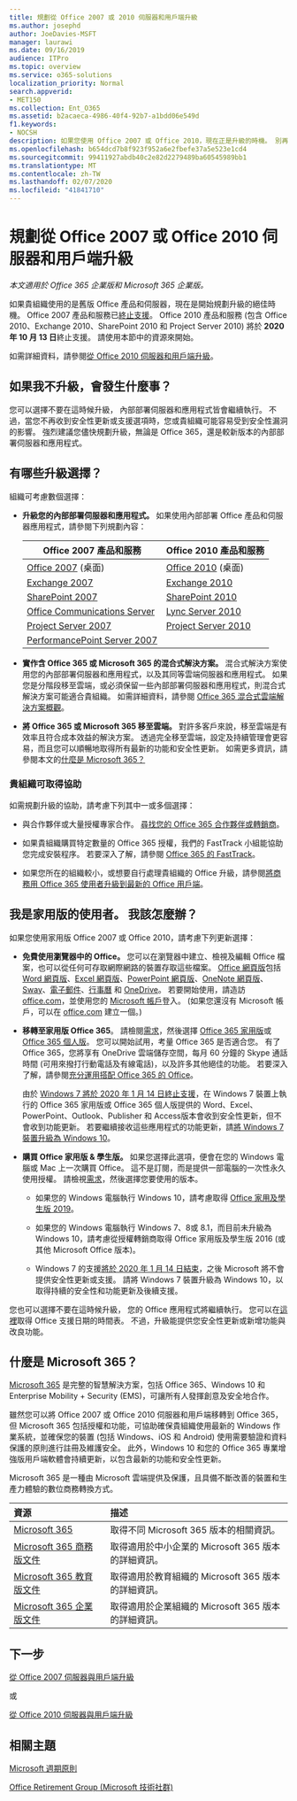 ```yaml
---
title: 規劃從 Office 2007 或 2010 伺服器和用戶端升級
ms.author: josephd
author: JoeDavies-MSFT
manager: laurawi
ms.date: 09/16/2019
audience: ITPro
ms.topic: overview
ms.service: o365-solutions
localization_priority: Normal
search.appverid:
- MET150
ms.collection: Ent_O365
ms.assetid: b2acaeca-4986-40f4-92b7-a1bdd06e549d
f1.keywords:
- NOCSH
description: 如果您使用 Office 2007 或 Office 2010，現在正是升級的時機。 別再使用過期且不受支援的應用程式和伺服器。 請使用這些資源開始使用您的方案。
ms.openlocfilehash: b654dcd7b8f923f952a6e2fbefe37a5e523e1cd4
ms.sourcegitcommit: 99411927abdb40c2e82d2279489ba60545989bb1
ms.translationtype: MT
ms.contentlocale: zh-TW
ms.lasthandoff: 02/07/2020
ms.locfileid: "41841710"
---
```

# <a name="plan-your-upgrade-from-office-2007-or-office-2010-servers-and-clients"></a>規劃從 Office 2007 或 Office 2010 伺服器和用戶端升級

*本文適用於 Office 365 企業版和 Microsoft 365 企業版。*

如果貴組織使用的是舊版 Office 產品和伺服器，現在是開始規劃升級的絕佳時機。 Office 2007 產品和服務已[終止支援](upgrade-from-office-2007-servers-and-products.md)。 Office 2010 產品和服務 (包含 Office 2010、Exchange 2010、SharePoint 2010 和 Project Server 2010) 將於 **2020 年 10 月 13 日**終止支援。 請使用本節中的資源來開始。

如需詳細資料，請參閱[從 Office 2010 伺服器和用戶端升級](upgrade-from-office-2010-servers-and-products.md)。

## <a name="what-happens-if-i-dont-upgrade"></a>如果我不升級，會發生什麼事？

您可以選擇不要在這時候升級， 內部部署伺服器和應用程式皆會繼續執行。 不過，當您不再收到安全性更新或支援選項時，您或貴組織可能容易受到安全性漏洞的影響。 強烈建議您儘快規劃升級，無論是 Office 365，還是較新版本的內部部署伺服器和應用程式。

## <a name="what-upgrade-options-are-available"></a>有哪些升級選擇？      

組織可考慮數個選擇：

- **升級您的內部部署伺服器和應用程式。** 如果使用內部部署 Office 產品和伺服器應用程式，請參閱下列規劃內容：<br/> 

    
    |Office 2007 產品和服務  |Office 2010 產品和服務  |
    |---------|---------|
    |[Office 2007](https://docs.microsoft.com/DeployOffice/office-2007-end-support-roadmap) (桌面) | [Office 2010](https://docs.microsoft.com/DeployOffice/office-2010-end-support-roadmap) (桌面) |
    |[Exchange 2007](exchange-2007-end-of-support.md) |[Exchange 2010](exchange-2010-end-of-support.md) |
    |[SharePoint 2007](sharepoint-2007-end-of-support.md) |[SharePoint 2010](upgrade-from-sharepoint-2010.md) |
    |[Office Communications Server](https://docs.microsoft.com/skypeforbusiness/plan-your-deployment/upgrade) |[Lync Server 2010](https://docs.microsoft.com/skypeforbusiness/plan-your-deployment/upgrade) |
    |[Project Server 2007](project-server-2007-end-of-support.md) |[Project Server 2010](project-server-2010-end-of-support.md) |
    |[PerformancePoint Server 2007](pps-2007-end-of-support.md) | |
 
- **實作含 Office 365 或 Microsoft 365 的混合式解決方案。** 混合式解決方案使用您的內部部署伺服器和應用程式，以及其同等雲端伺服器和應用程式。 如果您是分階段移至雲端，或必須保留一些內部部署伺服器和應用程式，則混合式解決方案可能適合貴組織。 如需詳細資料，請參閱 [Office 365 混合式雲端解決方案概觀](hybrid-cloud-overview.md)。 
    
- **將 Office 365 或 Microsoft 365 移至雲端。** 對許多客戶來說，移至雲端是有效率且符合成本效益的解決方案。 透過完全移至雲端，設定及持續管理會更容易，而且您可以順暢地取得所有最新的功能和安全性更新。 如需更多資訊，請參閱本文的[什麼是 Microsoft 365？](#what-is-microsoft-365)
    
### <a name="help-is-available-for-your-organization"></a>貴組織可取得協助

如需規劃升級的協助，請考慮下列其中一或多個選擇：

- 與合作夥伴或大量授權專家合作。 [尋找您的 Office 365 合作夥伴或轉銷商](https://support.office.com/article/b6c18a9b-2aed-4c84-9d75-af709160258c.aspx)。 

- 如果貴組織購買特定數量的 Office 365 授權，我們的 FastTrack 小組能協助您完成安裝程序。 若要深入了解，請參閱 [Office 365 的 FastTrack](https://www.microsoft.com/fasttrack/microsoft-365/office-365)。

- 如果您所在的組織較小，或想要自行處理貴組織的 Office 升級，請參閱[將商務用 Office 365 使用者升級到最新的 Office 用戶端](https://docs.microsoft.com/office365/admin/setup/upgrade-users-to-latest-office-client)。 
  
## <a name="im-a-home-user-what-do-i-do"></a>我是家用版的使用者。 我該怎麼辦？

如果您使用家用版 Office 2007 或 Office 2010，請考慮下列更新選擇：

- **免費使用瀏覽器中的 Office。** 您可以在瀏覽器中建立、檢視及編輯 Office 檔案，也可以從任何可存取網際網路的裝置存取這些檔案。 [Office 網頁版](https://products.office.com/office-online/documents-spreadsheets-presentations-office-online)包括 [Word 網頁版](https://go.microsoft.com/fwlink/p/?linkid=746664)、[Excel 網頁版](https://go.microsoft.com/fwlink/p/?linkid=746665)、[PowerPoint 網頁版](https://go.microsoft.com/fwlink/p/?linkid=746666)、[OneNote 網頁版](https://go.microsoft.com/fwlink/p/?linkid=746674)、[Sway](https://go.microsoft.com/fwlink/p/?linkid=746675)、[電子郵件](https://go.microsoft.com/fwlink/p/?linkid=746676)、[行事曆](https://go.microsoft.com/fwlink/p/?linkid=746678) 和 [OneDrive](https://go.microsoft.com/fwlink/p/?linkid=746679)。 若要開始使用，請造訪 [office.com](https://office.com)，並使用您的 [Microsoft 帳戶](https://account.microsoft.com/account)登入。 (如果您還沒有 Microsoft 帳戶，可以在 [office.com](https://office.com) 建立一個。)

- **移轉至家用版 Office 365**。 請檢閱[需求](https://www.microsoft.com/p/office-365-home/cfq7ttc0k5dm?rtc=1&activetab=pivot:techspecstab)，然後選擇 [Office 365 家用版](https://www.microsoft.com/p/office-365-home/cfq7ttc0k5dm)或 [Office 365 個人版](https://www.microsoft.com/p/office-365-personal/cfq7ttc0k5bf)。 您可以開始試用，考量 Office 365 是否適合您。 有了 Office 365，您將享有 OneDrive 雲端儲存空間，每月 60 分鐘的 Skype 通話時間 (可用來撥打行動電話及有線電話)，以及許多其他絕佳的功能。 若要深入了解，請參閱[充分運用搭配 Office 365 的 Office](https://products.office.com/compare-all-microsoft-office-products?&activetab=tab%3aprimaryr1)。

   由於 [Windows 7 將於 2020 年 1 月 14 日終止支援](https://www.microsoft.com/windowsforbusiness/end-of-windows-7-support)，在 Windows 7 裝置上執行的 Office 365 家用版或 Office 365 個人版提供的 Word、Excel、PowerPoint、Outlook、Publisher 和 Access版本會收到安全性更新，但不會收到功能更新。 若要繼續接收這些應用程式的功能更新，請[將 Windows 7 裝置升級為 Windows 10](https://support.microsoft.com/help/12435/windows-10-upgrade-faq)。
    
- **購買 Office 家用版 &amp; 學生版。** 如果您選擇此選項，便會在您的 Windows 電腦或 Mac 上一次購買 Office。 這不是訂閱，而是提供一部電腦的一次性永久使用授權。 請檢視[需求](https://office.com/systemrequirements)，然後選擇您要使用的版本。

    - 如果您的 Windows 電腦執行 Windows 10，請考慮取得 [Office 家用及學生版 2019](https://www.microsoft.com/p/office-home-student-2019/cfq7ttc0k7c8)。

    - 如果您的 Windows 電腦執行 Windows 7、8或 8.1，而目前未升級為 Windows 10，請考慮從授權轉銷商取得 Office 家用版及學生版 2016 (或其他 Microsoft Office 版本)。
     
     - Windows 7 的支援[將於 2020 年 1 月 14 日結束](https://www.microsoft.com/windowsforbusiness/end-of-windows-7-support)，之後 Microsoft 將不會提供安全性更新或支援。 請將 Windows 7 裝置升級為 Windows 10，以取得持續的安全性和功能更新及後續支援。

您也可以選擇不要在這時候升級， 您的 Office 應用程式將繼續執行。 您可以在[這裡](https://go.microsoft.com/fwlink/p/?linkid=2085724)取得 Office 支援日期的時間表。 不過，升級能提供您安全性更新或新增功能與改良功能。
   
## <a name="what-is-microsoft-365"></a>什麼是 Microsoft 365？

[Microsoft 365](https://www.microsoft.com/microsoft-365) 是完整的智慧解決方案，包括 Office 365、Windows 10 和 Enterprise Mobility + Security (EMS)，可讓所有人發揮創意及安全地合作。 
  
雖然您可以將 Office 2007 或 Office 2010 伺服器和用戶端移轉到 Office 365，但 Microsoft 365 包括授權和功能，可協助確保貴組織使用最新的 Windows 作業系統，並確保您的裝置 (包括 Windows、iOS 和 Android) 使用需要驗證和資料保護的原則進行註冊及維護安全。 此外，Windows 10 和您的 Office 365 專業增強版用戶端軟體會持續更新，以包含最新的功能和安全性更新。
  
Microsoft 365 是一種由 Microsoft 雲端提供及保護，且具備不斷改善的裝置和生產力體驗的數位商務轉換方式。
  
|**資源**|**描述**|
|:-----|:-----|
|[Microsoft 365](https://www.microsoft.com/microsoft-365) <br/> |取得不同 Microsoft 365 版本的相關資訊。  <br/> |
|[Microsoft 365 商務版文件](https://docs.microsoft.com/microsoft-365/business/) <br/> |取得適用於中小企業的 Microsoft 365 版本的詳細資訊。  <br/> |
|[Microsoft 365 教育版文件](https://docs.microsoft.com/microsoft-365/education/) <br/> |取得適用於教育組織的 Microsoft 365 版本的詳細資訊。  <br/> |
|[Microsoft 365 企業版文件](https://docs.microsoft.com/microsoft-365/enterprise/) <br/> |取得適用於企業組織的 Microsoft 365 版本的詳細資訊。  <br/> |

## <a name="next-step"></a>下一步

[從 Office 2007 伺服器與用戶端升級](upgrade-from-office-2007-servers-and-products.md)

或

[從 Office 2010 伺服器與用戶端升級](upgrade-from-office-2010-servers-and-products.md)
   
## <a name="related-topics"></a>相關主題
  
[Microsoft 週期原則](https://go.microsoft.com/fwlink/?linkid=865200)

[Office Retirement Group (Microsoft 技術社群)](https://go.microsoft.com/fwlink/?linkid=842065)





